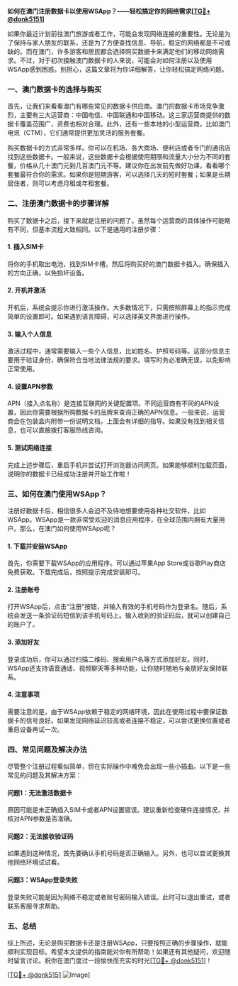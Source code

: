 **如何在澳门注册数据卡以使用WSApp？——轻松搞定你的网络需求[[TG💪+ @donk5151](https://t.me/s/donk5151)]**

如果你最近计划前往澳门旅游或者工作，可能会发现网络连接的重要性。无论是为了保持与家人朋友的联系，还是为了方便查找信息、导航，稳定的网络都是不可或缺的。而在澳门，许多游客和居民都会选择购买数据卡来满足他们的移动网络需求。不过，对于初次接触澳门数据卡的人来说，可能会对如何注册以及使用WSApp感到困惑。别担心，这篇文章将为你详细解答，让你轻松搞定网络问题。

### 一、澳门数据卡的选择与购买

首先，让我们来看看澳门有哪些常见的数据卡供应商。澳门的数据卡市场竞争激烈，主要有三大运营商：中国电信、中国联通和中国移动。这三家运营商提供的数据卡覆盖范围广，资费也相对合理。此外，还有一些本地的小型运营商，比如澳门电讯（CTM），它们通常提供更加灵活的服务套餐。

购买数据卡的方式非常多样。你可以在机场、各大商场、便利店或者专门的通讯店找到这些数据卡。一般来说，这些数据卡会根据使用期限和流量大小分为不同的套餐，价格从几十澳门元到几百澳门元不等。建议你在出发前先做好功课，看看哪个套餐最符合你的需求。如果你是短期游客，可以选择几天的短时套餐；如果是长期居住者，则可以考虑月租或年租套餐。

### 二、注册澳门数据卡的步骤详解

购买了数据卡之后，接下来就是注册的问题了。虽然每个运营商的具体操作可能略有不同，但基本流程大致相同。以下是通用的注册步骤：

#### 1. 插入SIM卡
将你的手机取出电池，找到SIM卡槽，然后将购买好的澳门数据卡插入。确保插入的方向正确，以免损坏设备。

#### 2. 开机并激活
开机后，系统会提示你进行激活操作。大多数情况下，只需按照屏幕上的指示完成简单的设置即可。如果遇到语言障碍，可以选择英文界面进行操作。

#### 3. 输入个人信息
激活过程中，通常需要输入一些个人信息，比如姓名、护照号码等。这部分信息主要用于验证身份，确保符合当地法律法规的要求。填写时务必准确无误，以免影响正常使用。

#### 4. 设置APN参数
APN（接入点名称）是连接互联网的关键配置项。不同运营商有不同的APN设置，因此你需要根据所购数据卡的品牌来查询正确的APN信息。一般来说，运营商会在包装盒内附带一份说明文档，上面会有详细的指导。如果没有找到相关信息，也可以直接拨打客服热线咨询。

#### 5. 测试网络连接
完成上述步骤后，重启手机并尝试打开浏览器访问网页。如果能够顺利加载页面，说明你的数据卡已经成功注册并开始工作啦！

### 三、如何在澳门使用WSApp？

注册好数据卡后，相信很多人会迫不及待地想要使用各种社交软件，比如WSApp。WSApp是一款非常受欢迎的消息应用程序，在全球范围内拥有大量用户。那么，在澳门如何使用WSApp呢？

#### 1. 下载并安装WSApp
首先，你需要下载WSApp的应用程序。可以通过苹果App Store或谷歌Play商店免费获取。下载完成后，按照提示完成安装即可。

#### 2. 注册账号
打开WSApp后，点击“注册”按钮，并输入有效的手机号码作为登录名。随后，系统会发送一条验证码短信到该手机号码上。输入收到的验证码后，就可以创建自己的账户了。

#### 3. 添加好友
登录成功后，你可以通过扫描二维码、搜索用户名等方式添加好友。同时，WSApp还支持语音通话、视频聊天等多种功能，让你随时随地与亲朋好友保持联系。

#### 4. 注意事项
需要注意的是，由于WSApp依赖于稳定的网络环境，因此在使用过程中要保证数据卡的信号良好。如果发现网络延迟较高或者连接不稳定，可以尝试更换位置或者重启设备再试一次。

### 四、常见问题及解决办法

尽管整个注册过程看似简单，但在实际操作中难免会出现一些小插曲。以下是一些常见的问题及其解决方案：

#### 问题1：无法激活数据卡
原因可能是未正确插入SIM卡或者APN设置错误。建议重新检查硬件连接情况，并核对APN参数是否准确。

#### 问题2：无法接收验证码
如果遇到这种情况，首先要确认手机号码是否正确输入。另外，也可以尝试更换其他网络环境试试看。

#### 问题3：WSApp登录失败
登录失败可能是因为网络不稳定或者账号密码输入错误。此时可以退出重试，或者联系客服寻求帮助。

### 五、总结

综上所述，无论是购买数据卡还是注册WSApp，只要按照正确的步骤操作，就能顺利实现目标。希望本文提供的指南能对你有所帮助！如果还有其他疑问，欢迎随时留言讨论。祝你在澳门度过一段愉快而充实的时光[[TG💪+ @donk5151](https://t.me/s/donk5151)]！

[[TG💪+ @donk5151](https://t.me/s/donk5151) ![Image](https://i.postimg.cc/rwNCRYN7/Snipaste-2025-04-30-17-27-05.png)]